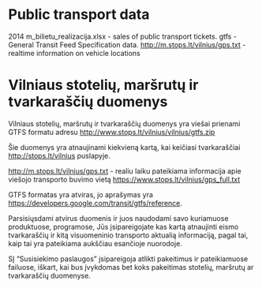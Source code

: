 # Public transport data

2014 m_bilietu_realizacija.xlsx - sales of public transport tickets.
gtfs - General Transit Feed Specification data.
http://m.stops.lt/vilnius/gps.txt - realtime information on vehicle locations

# Vilniaus stotelių, maršrutų ir tvarkaraščių duomenys

Vilniaus stotelių, maršrutų ir tvarkaraščių duomenys yra viešai prienami GTFS formatu adresu  http://www.stops.lt/vilnius/vilnius/gtfs.zip

Šie duomenys yra atnaujinami kiekvieną kartą, kai keičiasi tvarkaraščiai http://stops.lt/vilnius puslapyje.

http://m.stops.lt/vilnius/gps.txt - realiu laiku pateikiama informacija apie viešojo transporto buvimo vietą
https://www.stops.lt/vilnius/gps_full.txt

GTFS formatas yra atviras, jo aprašymas yra  https://developers.google.com/transit/gtfs/reference.

Parsisiųsdami atvirus duomenis ir juos naudodami savo kuriamuose produktuose, programose, Jūs įsipareigojate kas kartą atnaujinti eismo tvarkaraščių ir kitą visuomeninio transporto aktualią informaciją, pagal tai, kaip tai yra pateikiama aukščiau esančioje nuorodoje.

SĮ “Susisiekimo paslaugos” įsipareigoja atlikti pakeitimus ir pateikiamuose failuose, iškart, kai bus įvykdomas bet koks pakeitimas stotelių, maršrutų ar tvarkaraščių duomenyse.

